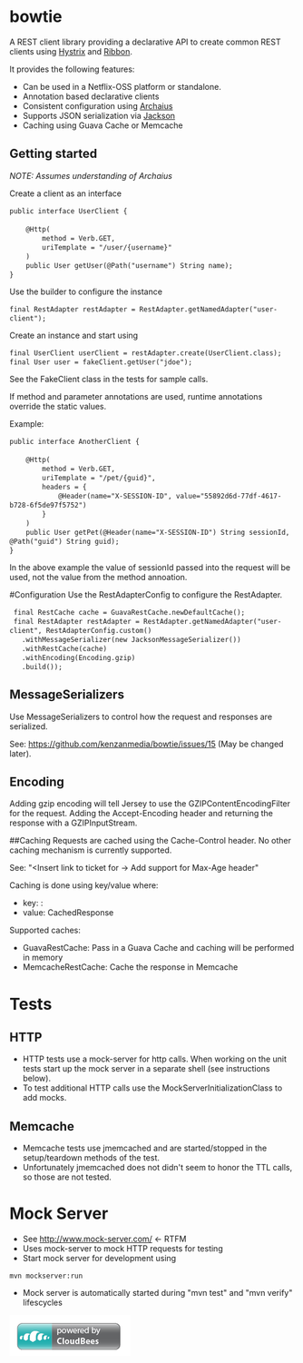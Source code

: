 # bowtie
A REST client library providing a declarative API to create common REST clients using [Hystrix](https://github.com/Netflix/Hystrix) and [Ribbon](https://github.com/Netflix/ribbon).

It provides the following features:
* Can be used in a Netflix-OSS platform or standalone.
* Annotation based declarative clients
* Consistent configuration using [Archaius](https://github.com/Netflix/Archaius)
* Supports JSON serialization via [Jackson](http://jackson.codehaus.org/)
* Caching using Guava Cache or Memcache


## Getting started
*NOTE:  Assumes understanding of Archaius*

Create a client as an interface

    public interface UserClient {
    
	    @Http(
	        method = Verb.GET,
	        uriTemplate = "/user/{username}"
	    )
	    public User getUser(@Path("username") String name);
    }
    

Use the builder to configure the instance

    final RestAdapter restAdapter = RestAdapter.getNamedAdapter("user-client");
    

Create an instance and start using

    final UserClient userClient = restAdapter.create(UserClient.class);
    final User user = fakeClient.getUser("jdoe");

See the FakeClient class in the tests for sample calls.


If method and parameter annotations are used, runtime annotations override the static values. 

Example:

    public interface AnotherClient {

	    @Http(
	        method = Verb.GET,
	        uriTemplate = "/pet/{guid}",
	        headers = {
	            @Header(name="X-SESSION-ID", value="55892d6d-77df-4617-b728-6f5de97f5752")
	        }
	    )
	    public User getPet(@Header(name="X-SESSION-ID") String sessionId, @Path("guid") String guid);
    }

In the above example the value of sessionId passed into the request will be used, not the value from the method annoation.




#Configuration
Use the RestAdapterConfig to configure the RestAdapter.

     final RestCache cache = GuavaRestCache.newDefaultCache();
     final RestAdapter restAdapter = RestAdapter.getNamedAdapter("user-client", RestAdapterConfig.custom()
       .withMessageSerializer(new JacksonMessageSerializer())
       .withRestCache(cache)
       .withEncoding(Encoding.gzip)
       .build());


## MessageSerializers
Use MessageSerializers to control how the request and responses are serialized.

See:  https://github.com/kenzanmedia/bowtie/issues/15 (May be changed later).

## Encoding
Adding gzip encoding will tell Jersey to use the GZIPContentEncodingFilter for the request.  Adding the Accept-Encoding 
header and returning the response with a GZIPInputStream.   

##Caching
Requests are cached using the Cache-Control header.  No other caching mechanism is currently supported.

See:  "<Insert link to ticket for -> Add support for Max-Age header"

Caching is done using key/value where:
* key:  <CacheKeyGroup>:<Request Path>
* value:  CachedResponse

Supported caches:
* GuavaRestCache:  Pass in a Guava Cache and caching will be performed in memory
* MemcacheRestCache:  Cache the response in Memcache





# Tests
## HTTP
* HTTP tests use a mock-server for http calls.  When working on the unit tests start up the mock server in a separate shell (see instructions below).
* To test additional HTTP calls use the MockServerInitializationClass to add mocks.

## Memcache
* Memcache tests use jmemcached and are started/stopped in the setup/teardown methods of the test.
* Unfortunately jmemcached does not didn't seem to honor the TTL calls, so those are not tested.



# Mock Server
* See http://www.mock-server.com/  <- RTFM
* Uses mock-server to mock HTTP requests for testing
* Start mock server for development using
```
mvn mockserver:run
```
* Mock server is automatically started during "mvn test" and "mvn verify" lifescycles


[![powered by CloudBees](./Button-Powered-by-CB.png)](https://www.cloudbees.com/)
